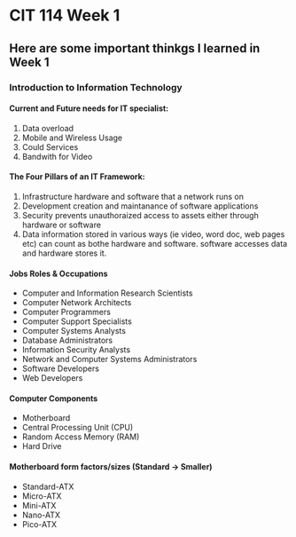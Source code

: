 # CIT 114 Week 1
## Here are some important thinkgs I learned in Week 1
### Introduction to Information Technology

#### Current and Future needs for IT specialist:
1. Data overload
2. Mobile and Wireless Usage
3. Could Services
4. Bandwith for Video

#### The Four Pillars of an IT Framework:
1. Infrastructure
    hardware and software that a network runs on
2. Development
    creation and maintanance of software applications
3. Security
    prevents unauthoraized access to assets either through hardware or software
4. Data
    information stored in various ways (ie video, word doc, web pages etc) can count as bothe hardware and software. software accesses data and hardware stores it.

#### Jobs Roles & Occupations
- Computer and Information Research Scientists
- Computer Network Architects
- Computer Programmers
- Computer Support Specialists
- Computer Systems Analysts
- Database Administrators
- Information Security Analysts
- Network and Computer Systems Administrators
- Software Developers
- Web Developers

#### Computer Components
- Motherboard
-	Central Processing Unit (CPU)
-	Random Access Memory (RAM)
-	Hard Drive

#### Motherboard form factors/sizes (Standard -> Smaller)
- Standard-ATX
- Micro-ATX
- Mini-ATX
- Nano-ATX
- Pico-ATX
